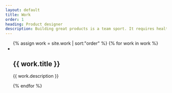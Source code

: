 ```yaml
---
layout: default
title: Work
order: 1
heading: Product designer
description: Building great products is a team sport. It requires healthy collaboration, persistent communication, and diversity in people and ideas.
---
```


<ul class="c-work">
  {% assign work = site.work | sort:"order" %}
  {% for work in work %}
  <li class="c-work__item">
    <div class="c-work__media">
      <img class="c-work__image" src="{{ work.image }}" alt="">
    </div>
    <div class="c-work__body">
      <h2 class="c-work__title">{{ work.title }}</h2>
      <p class="c-work__description">{{ work.description }}</p>
    </div>
  </li>
  {% endfor %}
</ul>
